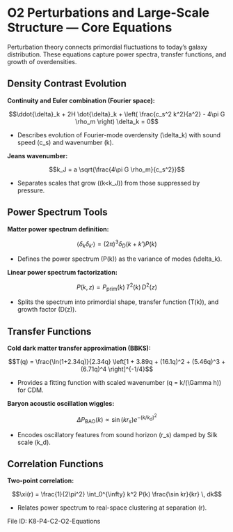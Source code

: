 # O2 Perturbations and Large-Scale Structure — Core Equations

Perturbation theory connects primordial fluctuations to today’s galaxy distribution. These equations capture power spectra, transfer functions, and growth of overdensities.

## Density Contrast Evolution
**Continuity and Euler combination (Fourier space):**

$$\ddot{\delta}_k + 2H \dot{\delta}_k + \left( \frac{c_s^2 k^2}{a^2} - 4\pi G \rho_m \right) \delta_k = 0$$

- Describes evolution of Fourier-mode overdensity \(\delta_k\) with sound speed \(c_s\) and wavenumber \(k\).

**Jeans wavenumber:**

$$k_J = a \sqrt{\frac{4\pi G \rho_m}{c_s^2}}$$

- Separates scales that grow (\(k<k_J\)) from those suppressed by pressure.

## Power Spectrum Tools
**Matter power spectrum definition:**

$$\langle \delta_k \delta_{k'} \rangle = (2\pi)^3 \delta_D(k+k') P(k)$$

- Defines the power spectrum \(P(k)\) as the variance of modes \(\delta_k\).

**Linear power spectrum factorization:**

$$P(k, z) = P_{\text{prim}}(k) \, T^2(k) \, D^2(z)$$

- Splits the spectrum into primordial shape, transfer function \(T(k)\), and growth factor \(D(z)\).

## Transfer Functions
**Cold dark matter transfer approximation (BBKS):**

$$T(q) = \frac{\ln(1+2.34q)}{2.34q} \left[1 + 3.89q + (16.1q)^2 + (5.46q)^3 + (6.71q)^4 \right]^{-1/4}$$

- Provides a fitting function with scaled wavenumber \(q = k/(\Gamma h)\) for CDM.

**Baryon acoustic oscillation wiggles:**

$$\Delta P_{\text{BAO}}(k) \propto \sin(k r_s) e^{-(k/k_d)^2}$$

- Encodes oscillatory features from sound horizon \(r_s\) damped by Silk scale \(k_d\).

## Correlation Functions
**Two-point correlation:**

$$\xi(r) = \frac{1}{2\pi^2} \int_0^{\infty} k^2 P(k) \frac{\sin kr}{kr} \, dk$$

- Relates power spectrum to real-space clustering at separation \(r\).

File ID: K8-P4-C2-O2-Equations

